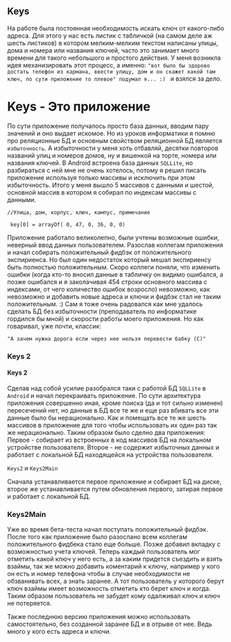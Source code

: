  ## Keys
 
 На работе была постоянная необходимость искать ключ от какого-либо адреса. Для этого у нас есть листик с табличкой (на самом деле аж шесть листиков) в котором мелким-мелким текстом написаны улицы, дома и номера или названия ключей, часто это занимает много времени для такого небольшого и простого действия. У меня возникла идея механизировать этот процесс, а именно: ```"вот было бы здорово достать телефон из кармана, ввести улицу, дом и он скажет какой там ключ, по сути приложение то плевое" подумал я... :) ``` и взялся за дело.
 
 # Keys - Это приложение
 
 По сути приложение получалось просто база данных, вводим пару значений и оно выдает искомое. Но из уроков информатики я помню про реляционные БД и основным свойством реляционной БД является ```избыточность```. А избыточности у меня хоть отбавляй, десятки повторов названий улиц и номеров домов, ну и вишенкой на торте, номера или названия ключей. В Android встроена база данных ```SQLLite```, но разбираться с ней мне не очень хотелось, потому я решил писать приложение используя только массивы и исключить при этом избыточность.
 Итого у меня вышло 5 массивов с данными и шестой, основной массив в котором я собирал по индексам массивы с данными.
 
 ```//Улица, дом, корпус, ключ, кампус, примечание```
 
 ``` key[0] = arrayOf( 0, 47, 0, 36, 0, 0)```
 
 Приложение работало великолепно, были учтены возможные ошибки, неверный ввод данных пользователем. Разослав коллегам приложения и начал собирать положительный фидбэк от положительного экспириенса. Но был один недостаток который мешал экспириенсу быть полностью положительным. Скоро коллеги поняли, что изменить ошибки (когда кто-то вносил данные в табличку он видимо ошибался, а позже ошибался и я заколачивая 454 строки основного массива с индексами, от чего количество ошибок возросло) невозможно, как невозможно и добавить новые адреса и ключи и фидбэк стал не таким положительным. :) Сам я тоже очень радовался как мне удалось сделать БД без избыточности (преподаватель по информатике гордился бы мной) и скорости работы моего приложения. Но как говаривал, уже почти, классик:
 
 ``` "А зачем нужна дорога если через нее нельзя перевести бабку (С)" ```
 
 ### Keys 2
 
 #### Keys 2
 
 Сделав над собой усилие разобрался таки с работой БД ```SQLLite``` в ```Android``` и начал перекраивать приложение. 
 По сути архитектура приложения совершенно иная, кроме поиска (да и тот сильно изменен) пересечений нет, но данные в БД все те же и еще раз вбивать все эти данные было бы нерационально. Как и помещать все те же шесть массивов в приложение для того чтобы использовать их один раз так же нерационально. Таким образом было сделно два приложения: Первое - собирает из встроенных в код массивов БД на локальном устройстве пользователя. Второе - не содержит избыточных данных и работает с локальной БД находящейся на устройства пользователя.
 
 ```Keys2``` и ```Keys2Main```
 
 Сначала устанавливается первое приложение и собирает БД на диске, второе же устанавливается путем обновления первого, затирая первое и работает с локальной БД.
 
 ### Keys2Main
 
 Уже во время бета-теста начал поступать положительный фидбэк. После того как приложение было разослано всем коллегам положительного фидбека стало еще больше. 
 Позже добавил вкладку с возможностью учета ключей. Теперь каждый пользователь мог отметить какой ключ у него есть, а за каким придется съездить и взять взаймы, так же можно добавить коментарий к ключу, например у кого он есть и номер телефона чтобы в случае необходимости не обзванивать всех, а знать заранее. А тот пользователь у которого берут ключ взаймы имеет возможность отметить кто берет ключ и когда. Таким образом пользователь не забудет кому одалживал ключ и ключ не потеряется. 

Также последнюю версию приложения можно использовать самостоятельно, без созданной заранее БД и в отрыве от нее. Ведь много у кого есть адреса и ключи.
